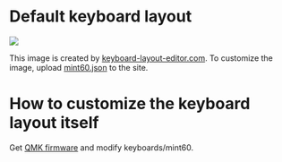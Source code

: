 # Default keyboard layout

<img src="https://raw.githubusercontent.com/ashitani/mint60/master/mint60.png">

This image is created by [keyboard-layout-editor.com](http://www.keyboard-layout-editor.com). To customize the image, upload [mint60.json](https://github.com/ashitani/mint60/blob/master/mint60.json) to the site.

# How to customize the keyboard layout itself

Get [QMK firmware](https://docs.qmk.fm/) and modify keyboards/mint60.

